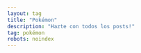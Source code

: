 ```yaml
---
layout: tag
title: "Pokémon"
description: "Hazte con todos los posts!"
tag: pokémon
robots: noindex
---
```

